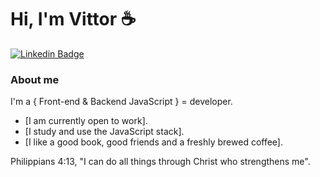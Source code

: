 
# Hi, I'm Vittor ☕
[![Linkedin Badge](https://img.shields.io/badge/-LinkedIn-blue?style=flat-square&logo=Linkedin&logoColor=white&link=https://www.linkedin.com/vittor-emanoel-8971321b1/)](https://www.linkedin.com/in/vittor-emanoel-8971321b1/)


### About me


 I'm a { Front-end & Backend JavaScript }  = developer.
 
 *  [I am currently open to work].
 *  [I study and use the JavaScript stack].
 *  [I like a good book, good friends and a freshly brewed coffee].

Philippians 4:13, "I can do all things through Christ who strengthens me". 



